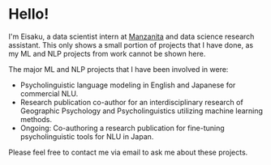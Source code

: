 # Hello!
I'm Eisaku, a data scientist intern at [Manzanita](https://www.mnzt.io/en/) and data science research assistant.
This only shows a small portion of projects that I have done, as my ML and NLP projects from work cannot be shown here. 

The major ML and NLP projects that I have been involved in were:
* Psycholinguistic language modeling in English and Japanese for commercial NLU.
* Research publication co-author for an interdisciplinary research of Geographic Psychology and Psycholinguistics utilizing machine learning methods. 
* Ongoing: Co-authoring a research publication for fine-tuning psycholinguistic tools for NLU in Japan.

Please feel free to contact me via email to ask me about these projects. 
